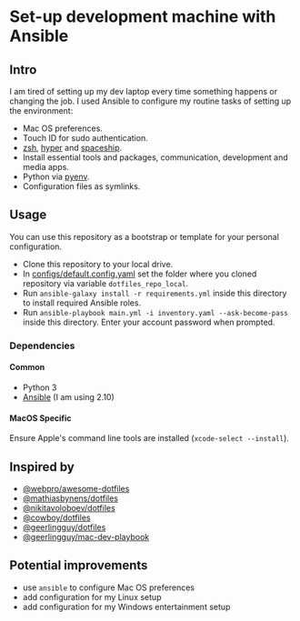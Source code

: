 # Set-up development machine with Ansible

## Intro

I am tired of setting up my dev laptop every time something happens or changing the job. I used Ansible to configure my routine tasks of setting up the environment:

- Mac OS preferences.
- Touch ID for sudo authentication.
- [zsh](https://github.com/zsh-users/zsh), [hyper](https://github.com/vercel/hyper) and [spaceship](https://github.com/denysdovhan/spaceship-prompt).
- Install essential tools and packages, communication, development and media apps.
- Python via [pyenv](https://github.com/pyenv/pyenv).
- Configuration files as symlinks. 

## Usage

You can use this repository as a bootstrap or template for your personal configuration.

* Clone this repository to your local drive.
* In [configs/default.config.yaml](configs/default.config.yaml) set the folder where you cloned repository via variable `dotfiles_repo_local`.
* Run `ansible-galaxy install -r requirements.yml` inside this directory to install required Ansible roles.
* Run `ansible-playbook main.yml -i inventory.yaml --ask-become-pass` inside this directory. Enter your account password when prompted.

### Dependencies

#### Common

* Python 3
* [Ansible](https://docs.ansible.com/ansible/2.10/installation_guide/index.html) (I am using 2.10)

#### MacOS Specific
Ensure Apple's command line tools are installed (`xcode-select --install`).

## Inspired by

* [@webpro/awesome-dotfiles](https://github.com/webpro/awesome-dotfiles)
* [@mathiasbynens/dotfiles](https://github.com/mathiasbynens/dotfiles)
* [@nikitavoloboev/dotfiles](https://github.com/nikitavoloboev/dotfiles)
* [@cowboy/dotfiles](https://github.com/cowboy/dotfiles)
* [@geerlingguy/dotfiles](https://github.com/geerlingguy/dotfiles)
* [@geerlingguy/mac-dev-playbook](https://github.com/geerlingguy/mac-dev-playbook)

## Potential improvements

* use `ansible` to configure Mac OS preferences
* add configuration for my Linux setup
* add configuration for my Windows entertainment setup
